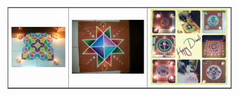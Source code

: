 <html lang="en">
<head>
  <meta charset="utf-8">
  <title>CV Projects</title>
</head>
<body>
  <table border="1">
	  <tbody>
		  <tr>
			  <td align="center" valign="center">
				  <img src="/Rangoli/Rangoli_1.jpg" alt="Rangoli_1">
				  <br>
			  </td>
			  <td align="center" valign="center">
				  <img src="./Rangoli/Rangoli_2.jpg" alt="Rangoli_2">
				  <br>
			  </td>
			  <td align="center" valign="center">
				  <img src="./Rangoli/Rangoli_3.jpg" alt="Rangoli_3">
				  <br>
			  </td>
		  </tr>
	  </tbody>
  </table>
</body>
</html>
